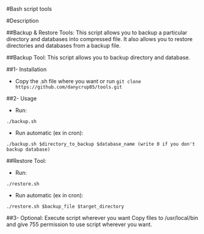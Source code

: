 #Bash script tools

#Description

##Backup & Restore Tools:
This script allows you to backup a particular directory and databases into compressed file. It also allows you to restore directories and databases from a backup file.

##Backup Tool:
This script allows you to backup directory and database.

##1- Installation
- Copy the .sh file where you want or run ```git clone https://github.com/danycrup85/tools.git```
 
##2- Usage

- Run:
```
./backup.sh
```
- Run automatic (ex in cron):
```
./backup.sh $directory_to_backup $database_name (write 0 if you don't backup database)
```

##Restore Tool:

- Run:
```
./restore.sh
```
- Run automatic (ex in cron):
```
./restore.sh $backup_file $target_directory
```

##3- Optional: Execute script wherever you want
Copy files to /usr/local/bin and give 755 permission to use script wherever you want.

